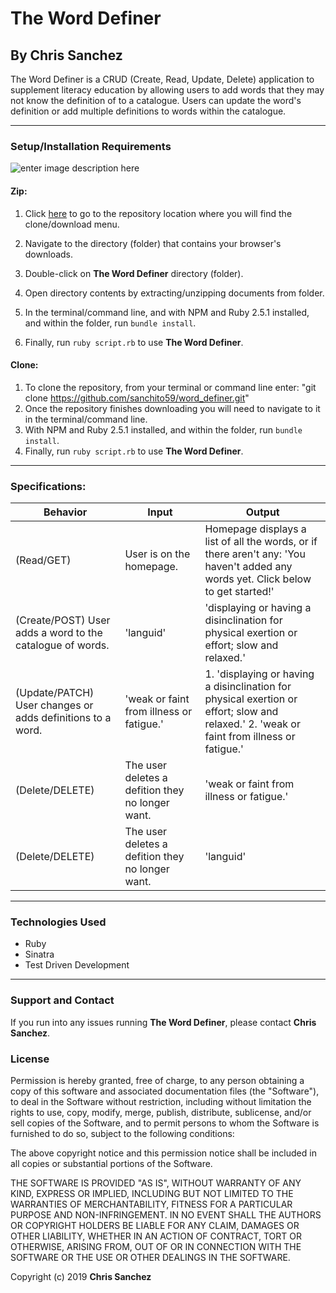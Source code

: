 # The Word Definer

## By **Chris Sanchez**

The Word Definer is a CRUD (Create, Read, Update, Delete) application to supplement literacy education by allowing users to add words that they may not know the definition of to a catalogue. Users can update the word's definition or add multiple definitions to words within the catalogue.
- - - -
### Setup/Installation Requirements

![enter image description here](https://i.imgur.com/UStodOA.jpg "read")

#### Zip:

1. Click [here](https://github.com/sanchito59/word_definer.git) to go to the repository location where you will find the clone/download menu.

 2. Navigate to the directory (folder) that contains your browser's downloads.
 3. Double-click on **The Word Definer** directory (folder).
 4. Open directory contents by extracting/unzipping documents from folder.
 5. In the terminal/command line, and with NPM and Ruby 2.5.1 installed, and within the folder, run `bundle install`.
 6. Finally, run `ruby script.rb` to use **The Word Definer**.

#### Clone: 

 1. To clone the repository, from your terminal or command line enter: "git clone  https://github.com/sanchito59/word_definer.git"
 2. Once the repository finishes downloading you will need to navigate to it in the terminal/command line.
 5. With NPM and Ruby 2.5.1 installed, and within the folder, run `bundle install`.
 6. Finally, run `ruby script.rb` to use **The Word Definer**.

- - - -

### Specifications:

|Behavior|Input|Output|
|---|---|---|
|(Read/GET)|User is on the homepage. |Homepage displays a list of all the words, or if there aren't any: 'You haven't added any words yet. Click below to get started!'|
|(Create/POST) User adds a word to the catalogue of words. |'languid'|'displaying or having a disinclination for physical exertion or effort; slow and relaxed.'|
|(Update/PATCH) User changes or adds definitions to a word. |'weak or faint from illness or fatigue.'|1. 'displaying or having a disinclination for physical exertion or effort; slow and relaxed.' 2. 'weak or faint from illness or fatigue.'|
|(Delete/DELETE)|The user deletes a defition they no longer want. |'weak or faint from illness or fatigue.'|
|(Delete/DELETE)|The user deletes a defition they no longer want. |'languid'|'You haven't added any words yet. Click below to get started!'|
- - - -

### Technologies Used

 - Ruby
 - Sinatra
 - Test Driven Development

- - - -
### Support and Contact

If you run into any issues running **The Word Definer**, please contact **Chris Sanchez**.

### License

Permission is hereby granted, free of charge, to any person obtaining a copy of this software and associated documentation files (the "Software"), to deal in the Software without restriction, including without limitation the rights to use, copy, modify, merge, publish, distribute, sublicense, and/or sell copies of the Software, and to permit persons to whom the Software is furnished to do so, subject to the following conditions:

The above copyright notice and this permission notice shall be included in all copies or substantial portions of the Software.

THE SOFTWARE IS PROVIDED "AS IS", WITHOUT WARRANTY OF ANY KIND, EXPRESS OR IMPLIED, INCLUDING BUT NOT LIMITED TO THE WARRANTIES OF MERCHANTABILITY, FITNESS FOR A PARTICULAR PURPOSE AND NON-INFRINGEMENT. IN NO EVENT SHALL THE AUTHORS OR COPYRIGHT HOLDERS BE LIABLE FOR ANY CLAIM, DAMAGES OR OTHER LIABILITY, WHETHER IN AN ACTION OF CONTRACT, TORT OR OTHERWISE, ARISING FROM, OUT OF OR IN CONNECTION WITH THE SOFTWARE OR THE USE OR OTHER DEALINGS IN THE SOFTWARE.

Copyright (c) 2019 **Chris Sanchez**